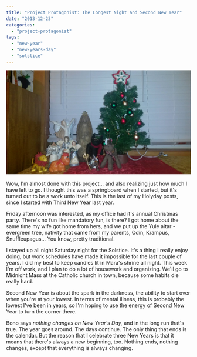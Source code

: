 ```yaml
---
title: "Project Protagonist: The Longest Night and Second New Year"
date: "2013-12-23"
categories: 
  - "project-protagonist"
tags: 
  - "new-year"
  - "new-years-day"
  - "solstice"
---
```


[![image](images/wpid-20131220_194803.jpg "20131220_194803.jpg")](http://jackwren.files.wordpress.com/2013/12/wpid-20131220_194803.jpg)

Wow, I'm almost done with this project... and also realizing just how much I have left to go. I thought this was a springboard when I started, but it's turned out to be a work unto itself. This is the last of my Holyday posts, since I started with Third New Year last year.

Friday afternoon was interested, as my office had it's annual Christmas party. There's no fun like mandatory fun, is there? I got home about the same time my wife got home from hers, and we put up the Yule altar - evergreen tree, nativity that came from my parents, Odin, Krampus, Snuffleupagus... You know, pretty traditional.

I stayed up all night Saturday night for the Solstice. It's a thing I really enjoy doing, but work schedules have made it impossible for the last couple of years. I did my best to keep candles lit in Mara's shrine all night. This week I'm off work, and I plan to do a lot of housework and organizing. We'll go to Midnight Mass at the Catholic church in town, because some habits die really hard.

Second New Year is about the spark in the darkness, the ability to start over when you're at your lowest. In terms of mental illness, this is probably the lowest I've been in years, so I'm hoping to use the energy of Second New Year to turn the corner there.

Bono says _nothing changes on New Year's Day,_ and in the long run that's true. The year goes around. The days continue. The only thing that ends is the calendar. But the reason that I celebrate three New Years is that it means that there's always a new beginning, too. Nothing ends, nothing changes, except that everything is always changing.
